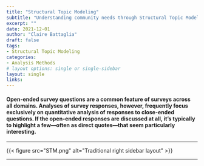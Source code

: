 ```yaml
---
title: "Structural Topic Modeling"
subtitle: "Understanding community needs through Structural Topic Modeling of open-ended survey responses"
excerpt: ""
date: 2021-12-01
author: "Claire Battaglia"
draft: false
tags:
- Structural Topic Modeling
categories:
- Analysis Methods
# layout options: single or single-sidebar
layout: single
links:
---
```


#### Open-ended survey questions are a common feature of surveys across all domains. Analyses of survey responses, however, frequently focus exclusively on quantitative analysis of responses to close-ended questions. If the open-ended responses are discussed at all, it’s typically to highlight a few—often as direct quotes—that seem particularly interesting.

---



{{< figure src="STM.png" alt="Traditional right sidebar layout" >}}



---

